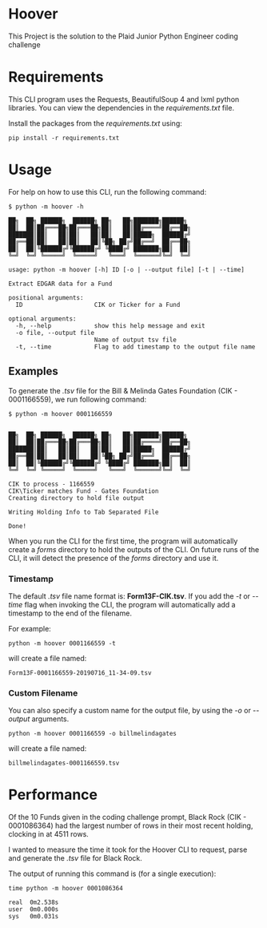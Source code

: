 
# Hoover

This Project is the solution to the Plaid Junior Python Engineer coding challenge

# Requirements

This CLI program uses the Requests, BeautifulSoup 4 and lxml python libraries.
You can view the dependencies in the _requirements.txt_ file.

Install the packages from the _requirements.txt_ using:

```shell
pip install -r requirements.txt
```

# Usage

For help on how to use this CLI, run the following command:

```shell
$ python -m hoover -h

██╗  ██╗ ██████╗  ██████╗ ██╗   ██╗███████╗██████╗
██║  ██║██╔═══██╗██╔═══██╗██║   ██║██╔════╝██╔══██╗
███████║██║   ██║██║   ██║██║   ██║█████╗  ██████╔╝
██╔══██║██║   ██║██║   ██║╚██╗ ██╔╝██╔══╝  ██╔══██╗
██║  ██║╚██████╔╝╚██████╔╝ ╚████╔╝ ███████╗██║  ██║
╚═╝  ╚═╝ ╚═════╝  ╚═════╝   ╚═══╝  ╚══════╝╚═╝  ╚═╝

usage: python -m hoover [-h] ID [-o | --output file] [-t | --time]

Extract EDGAR data for a Fund

positional arguments:
  ID                    CIK or Ticker for a Fund

optional arguments:
  -h, --help            show this help message and exit
  -o file, --output file
                        Name of output tsv file
  -t, --time            Flag to add timestamp to the output file name
```

## Examples

To generate the _.tsv_ file for the Bill & Melinda Gates Foundation (CIK - 0001166559), we run following command:

```shell
$ python -m hoover 0001166559


██╗  ██╗ ██████╗  ██████╗ ██╗   ██╗███████╗██████╗
██║  ██║██╔═══██╗██╔═══██╗██║   ██║██╔════╝██╔══██╗
███████║██║   ██║██║   ██║██║   ██║█████╗  ██████╔╝
██╔══██║██║   ██║██║   ██║╚██╗ ██╔╝██╔══╝  ██╔══██╗
██║  ██║╚██████╔╝╚██████╔╝ ╚████╔╝ ███████╗██║  ██║
╚═╝  ╚═╝ ╚═════╝  ╚═════╝   ╚═══╝  ╚══════╝╚═╝  ╚═╝

CIK to process - 1166559
CIK\Ticker matches Fund - Gates Foundation
Creating directory to hold file output

Writing Holding Info to Tab Separated File

Done!
```

When you run the CLI for the first time, the program will automatically create a _forms_ directory to hold the outputs of the CLI. On future runs of the CLI, it will detect the presence of the _forms_ directory and use it.

### Timestamp

The default _.tsv_ file name format is: __Form13F-CIK.tsv__. If you add the _-t_ or _--time_ flag when invoking the CLI, the program will automatically add a timestamp to the end of the filename.

For example:

```shell
python -m hoover 0001166559 -t
```

will create a file named:

```text
Form13F-0001166559-20190716_11-34-09.tsv
```

### Custom Filename

You can also specify a custom name for the output file, by using the _-o_ or _--output_ arguments.

```shell
python -m hoover 0001166559 -o billmelindagates
```

will create a file named:

```text
billmelindagates-0001166559.tsv
```

# Performance

Of the 10 Funds given in the coding challenge prompt, Black Rock (CIK - 0001086364) had the largest number of rows in their most recent holding, clocking in at 4511 rows.

I wanted to measure the time it took for the Hoover CLI to request, parse and generate the _.tsv_ file for Black Rock.

The output of running this command is (for a single execution):

```shell
time python -m hoover 0001086364

real  0m2.538s
user  0m0.000s
sys   0m0.031s
```

